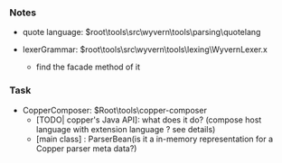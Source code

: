 ### Notes
* quote language: $root\tools\src\wyvern\tools\parsing\quotelang



* lexerGrammar: $root\tools\src\wyvern\tools\lexing\WyvernLexer.x
  * find the facade method of it
### Task
* CopperComposer: $Root\tools\copper-composer
  * [TODO| copper's Java API]: what does it do? (compose host language with extension language ? see details)
  * [main class] : ParserBean(is it a in-memory representation for a Copper parser meta data?)

